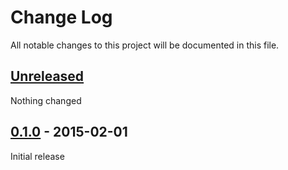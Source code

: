 # Change Log
All notable changes to this project will be documented in this file.

## [Unreleased][unreleased]

Nothing changed

## [0.1.0] - 2015-02-01

Initial release

[unreleased]: https://github.com/anroots/hubot-simple-phonebook/compare/v0.1.0...HEAD
[0.1.0]: https://github.com/anroots/hubot-simple-phonebook/releases/tag/0.1.0
